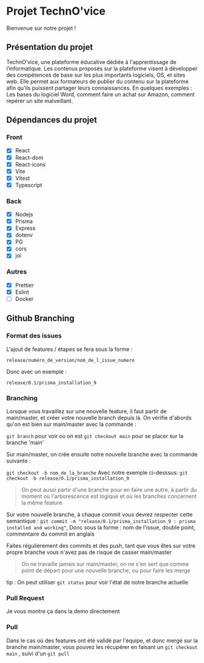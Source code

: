 # Projet TechnO'vice

Bienvenue sur notre projet !

## Présentation du projet

TechnO’vice, une plateforme éducative dédiée à l'apprentissage de l’informatique. Les contenus proposés sur la plateforme visent à développer des compétences de base sur les plus importants logiciels, OS, et sites web.
Elle permet aux formateurs de publier du contenu sur la plateforme afin qu’ils puissent partager leurs connaissances.
En quelques exemples : Les bases du logiciel Word, comment faire un achat sur Amazon, comment repérer un site malveillant.

## Dépendances du projet

### Front

-   [x] React
-   [x] React-dom
-   [x] React-icons
-   [x] Vite
-   [x] Vitest
-   [x] Typescript

### Back

-   [x] Nodejs
-   [x] Prisma
-   [x] Express
-   [x] dotenv
-   [x] PG
-   [x] cors
-   [x] joi

### Autres

-   [x] Prettier
-   [x] Eslint
-   [ ] Docker

## Github Branching

### Format des issues

L'ajout de features / étapes se fera sous la forme :

`release/numéro_de_version/nom_de_l_issue_numero`

Donc avec un exemple :

`release/0.1/prisma_installation_9`

### Branching

Lorsque vous travaillez sur une nouvelle feature, il faut partir de main/master, et créer votre nouvelle branch depuis là.
On vérifie d'abords qu'on est bien sur main/master avec la commande :

`git branch` pour voir où on est
`git checkout main` pour se placer sur la branche 'main'

Sur main/master, on crée ensuite notre nouvelle branche avec la commande suivante :

`git checkout -b nom_de_la_branche`
Avec notre exemple ci-desssus:
`git checkout -b release/0.1/prisma_installation_9`

> On peut aussi partir d'une branche pour en faire une autre, à partir du moment où l'arborescence est logique et où les branches concernent la même feature

Sur votre nouvelle branche, à chaque commit vous devrez respecter cette semantique : `git commit -m "release/0.1/prisma_installation_9 : prisma installed and working"`, Donc sous la forme : nom de l'issue, double point, commentaire du commit en anglais

Faites régulièrement des commits et des push, tant que vous êtes sur votre propre branche vous n'avez pas de risque de casser main/master

> On ne travaille jamais sur main/master, on ne s'en sert que comme point de départ pour une nouvelle branche, ou pour faire les merge

tip : On peut utiliser `git status` pour voir l'état de notre branche actuelle

### Pull Request

Je vous montre ça dans la demo directement

### Pull

Dans le cas où des features ont été validé par l'équipe, et donc mergé sur la branche main/master, vous pouvez les récupérer en faisant un `git checkout main` , suivi d'un `git pull`
